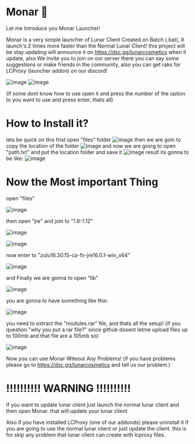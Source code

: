 # Monar 🎃

Let me Introduce you Monar Launcher!

Monar is a very simple launcher of Lunar Client Created on Batch (.bat), It launch's 2 times more faster than the Normal Lunar Client!
this project will be stay updating will announce it on https://dsc.gg/lunarcosmetics when it update, also We invite you to join on our server
there you can say some suggestions or make friends in the community, also you can get raks for LCProxy (launcher addon) on our discord!


![image](https://i.imgur.com/zwC4amk.png)
![image](https://i.imgur.com/RSn0zdn.png)

(if some dont know how to use open it and press the number of the option to you want to use and press enter, thats all)


# How to Install it?
lets be quick on this
frist open "files" folder
![image](https://i.imgur.com/yCCFi9a.png)
then we are goin to copy the location of the folder
![image](https://i.imgur.com/HXpRzdb.png)
and now we are going to open "path.txt" and put the location folder and save it
![image](https://i.imgur.com/h4ELS5F.png)
result its gonna to be like:
![image](https://i.imgur.com/tW9EkVf.png)


# Now the Most important Thing

open "files"

![image](https://i.imgur.com/yCCFi9a.png)

then open "jre" and join to "1.8-1.12"

![image](https://i.imgur.com/u1Zw0dO.png)

![image](https://i.imgur.com/TJ8rLu6.png)

now enter to "zulu16.30.15-ca-fx-jre16.0.1-win_x64"

![image](https://i.imgur.com/CkpOmMW.png)

and Finally we are gonna to open "lib"

![image](https://i.imgur.com/oJZIt3T.png)

you are gonna to have something like this:

![image](https://i.imgur.com/W77VbeQ.png)

you need to extract the "modules.rar" file, and thats all the setup! (if you question "why you put a rar file?" since github dosent letme upload files up to 100mb and that file are a 105mb so)

![image](https://i.imgur.com/8MoyIEK.png)


Now you can use Monar Witeout Any Problems! (if you have problems please go to https://dsc.gg/lunarcosmetics and tell us our problem.)
# !!!!!!!!!! WARNING !!!!!!!!!!
If you want to update lunar client just launch the normal lunar client and then open Monar, that will update your lunar client

Also if you have installed LCProxy (one of our addonds) please uninstall it if you are going to use the normal lunar client or just update the client.
this is for skip any problem that lunar client can create with lcproxy files.





